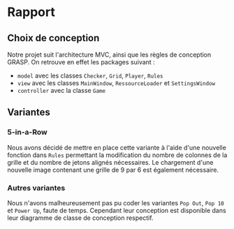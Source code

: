Rapport
=======

Choix de conception
-------------------

Notre projet suit l'architecture MVC, ainsi que les règles de conception GRASP.
On retrouve en effet les packages suivant :
- `model` avec les classes `Checker`, `Grid`, `Player`, `Rules`
- `view` avec les classes `MainWindow`, `RessourceLoader` et `SettingsWindow`
- `controller` avec la classe `Game`

Variantes
---------

### 5-in-a-Row

Nous avons décidé de mettre en place cette variante à l'aide d'une nouvelle
fonction dans `Rules` permettant la modification du nombre de colonnes de la
grille et du nombre de jetons alignés nécessaires. Le chargement d'une nouvelle
image contenant une grille de 9 par 6 est également nécessaire.

### Autres variantes

Nous n'avons malheureusement pas pu coder les variantes `Pop Out`, `Pop 10` et
`Power Up`, faute de temps. Cependant leur conception est disponible dans leur
diagramme de classe de conception respectif.
